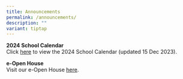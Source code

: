 ```yaml
---
title: Announcements
permalink: /announcements/
description: ""
variant: tiptap
---
```

<p><strong>2024 School Calendar</strong><br>Click&nbsp;<a href="https://www.damaisec.moe.edu.sg/information/school-calendar-of-events/" rel="noopener noreferrer nofollow" target="_blank">here</a>&nbsp;to view the 2024 School Calendar (updated 15 Dec 2023).</p><p><strong>e-Open House</strong><br>Visit our e-Open House <a href="https://damaisec.moe.edu.sg/e-open-house/" rel="noopener noreferrer nofollow" target="_blank">here</a>.</p><p></p>